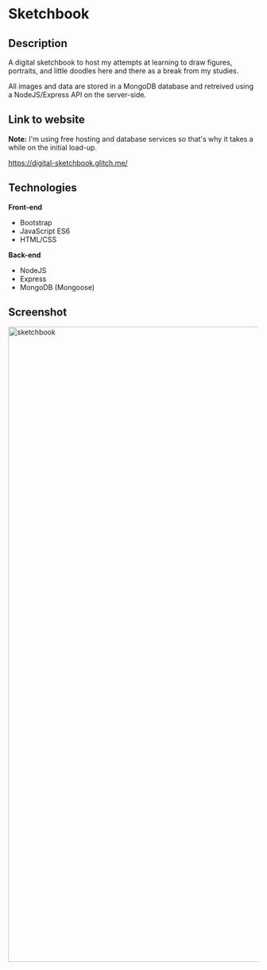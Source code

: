 # Sketchbook
## Description

A digital sketchbook to host my attempts at learning to draw figures, portraits, and little doodles here and there as a break from my studies.

All images and data are stored in a MongoDB database and retreived using a NodeJS/Express API on the server-side.

## Link to website

**Note:** I'm using free hosting and database services so that's why it takes a while on the initial load-up.

https://digital-sketchbook.glitch.me/

## Technologies
**Front-end**
- Bootstrap
- JavaScript ES6
- HTML/CSS

**Back-end**
- NodeJS
- Express
- MongoDB (Mongoose)

## Screenshot

<img width="1276" alt="sketchbook" src="https://user-images.githubusercontent.com/41240707/127676753-219137f9-fc15-4d5b-a2c1-2d0f3b35c884.png">
